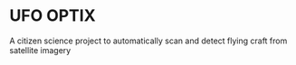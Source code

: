 # UFO OPTIX

A citizen science project to automatically scan and detect flying craft from satellite imagery
